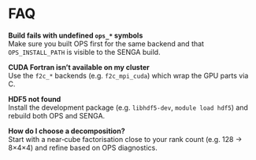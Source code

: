 # FAQ

**Build fails with undefined `ops_*` symbols**  
Make sure you built OPS first for the same backend and that `OPS_INSTALL_PATH` is visible to the SENGA build.

**CUDA Fortran isn’t available on my cluster**  
Use the `f2c_*` backends (e.g. `f2c_mpi_cuda`) which wrap the GPU parts via C.

**HDF5 not found**  
Install the development package (e.g. `libhdf5-dev`, `module load hdf5`) and rebuild both OPS and SENGA.

**How do I choose a decomposition?**  
Start with a near‑cube factorisation close to your rank count (e.g. 128 → 8×4×4) and refine based on OPS diagnostics.
